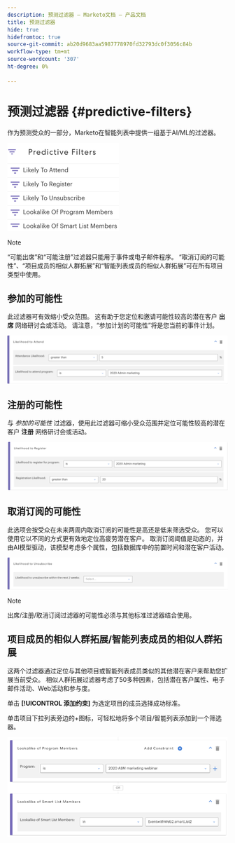 ```yaml
---
description: 预测过滤器 — Marketo文档 — 产品文档
title: 预测过滤器
hide: true
hidefromtoc: true
source-git-commit: ab20d9683aa5987778970fd32793dc0f3056c84b
workflow-type: tm+mt
source-wordcount: '307'
ht-degree: 0%

---
```


# 预测过滤器 {#predictive-filters}

作为预测受众的一部分，Marketo在智能列表中提供一组基于AI/ML的过滤器。

![图像1](assets/predictive-filters-1.png)

>[!NOTE]
>
>“可能出席”和“可能注册”过滤器只能用于事件或电子邮件程序。 “取消订阅的可能性”、“项目成员的相似人群拓展”和“智能列表成员的相似人群拓展”可在所有项目类型中使用。

## 参加的可能性

此过滤器可有效缩小受众范围。 这有助于您定位和邀请可能性较高的潜在客户 **出席** 网络研讨会或活动。 请注意，“参加计划的可能性”将是您当前的事件计划。

![图像2](assets/predictive-filters-2.png)

## 注册的可能性

与 _参加的可能性_ 过滤器，使用此过滤器可缩小受众范围并定位可能性较高的潜在客户 **注册** 网络研讨会或活动。

![图3](assets/predictive-filters-3.png)

## 取消订阅的可能性

此选项会按受众在未来两周内取消订阅的可能性是高还是低来筛选受众。 您可以使用它以不同的方式更有效地定位高疲劳潜在客户。 取消订阅阈值是动态的，并由AI模型驱动，该模型考虑多个属性，包括数据库中的前置时间和潜在客户活动。

![图像4](assets/predictive-filters-4.png)

>[!NOTE]
>
>出席/注册/取消订阅过滤器的可能性必须与其他标准过滤器结合使用。

## 项目成员的相似人群拓展/智能列表成员的相似人群拓展

这两个过滤器通过定位与其他项目或智能列表成员类似的其他潜在客户来帮助您扩展当前受众。 相似人群拓展过滤器考虑了50多种因素，包括潜在客户属性、电子邮件活动、Web活动和参与度。

单击 **[!UICONTROL 添加约束]** 为选定项目的成员选择成功标准。

单击项目下拉列表旁边的+图标，可轻松地将多个项目/智能列表添加到一个筛选器。

![图像5](assets/predictive-filters-5.png)
